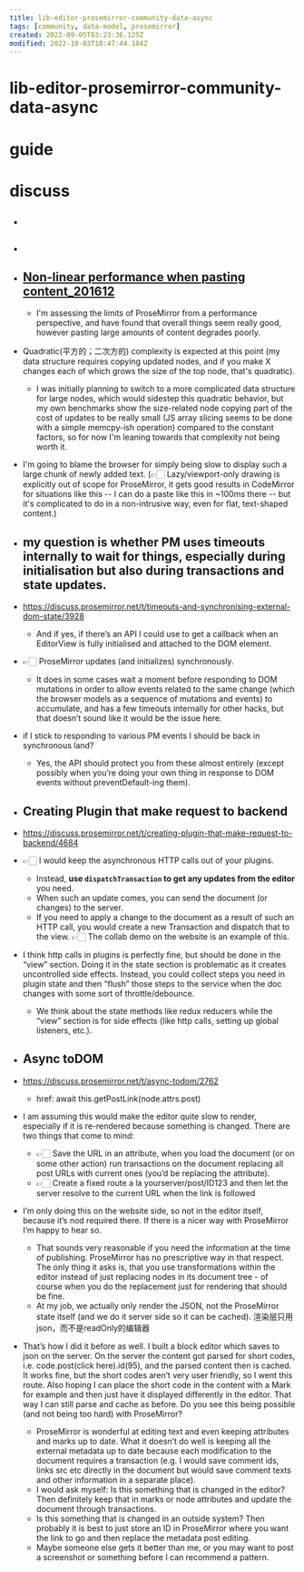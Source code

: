 ```yaml
---
title: lib-editor-prosemirror-community-data-async
tags: [community, data-model, prosemirror]
created: 2022-09-05T03:23:36.125Z
modified: 2022-10-03T10:47:44.104Z
---
```


# lib-editor-prosemirror-community-data-async

# guide

# discuss
- ## 

- ## 


- ## [Non-linear performance when pasting content_201612](https://github.com/ProseMirror/prosemirror/issues/364)
  - I'm assessing the limits of ProseMirror from a performance perspective, and have found that overall things seem really good, however pasting large amounts of content degrades poorly.
- Quadratic(平方的；二次方的) complexity is expected at this point (my data structure requires copying updated nodes, and if you make X changes each of which grows the size of the top node, that's quadratic).
  - I was initially planning to switch to a more complicated data structure for large nodes, which would sidestep this quadratic behavior, but my own benchmarks show the size-related node copying part of the cost of updates to be really small (JS array slicing seems to be done with a simple memcpy-ish operation) compared to the constant factors, so for now I'm leaning towards that complexity not being worth it.
- I'm going to blame the browser for simply being slow to display such a large chunk of newly added text. (👉🏻 Lazy/viewport-only drawing is explicitly out of scope for ProseMirror, it gets good results in CodeMirror for situations like this -- I can do a paste like this in ~100ms there -- but it's complicated to do in a non-intrusive way, even for flat, text-shaped content.)

- ## my question is whether PM uses timeouts internally to wait for things, especially during initialisation but also during transactions and state updates. 
- https://discuss.prosemirror.net/t/timeouts-and-synchronising-external-dom-state/3928
  - And if yes, if there’s an API I could use to get a callback when an EditorView is fully initialised and attached to the DOM element.
- 👉🏻 ProseMirror updates (and initializes) synchronously. 
  - It does in some cases wait a moment before responding to DOM mutations in order to allow events related to the same change (which the browser models as a sequence of mutations and events) to accumulate, and has a few timeouts internally for other hacks, but that doesn’t sound like it would be the issue here.
- if I stick to responding to various PM events I should be back in synchronous land?
  - Yes, the API should protect you from these almost entirely (except possibly when you’re doing your own thing in response to DOM events without preventDefault-ing them).

- ## Creating Plugin that make request to backend
- https://discuss.prosemirror.net/t/creating-plugin-that-make-request-to-backend/4684
- 👉🏻 I would keep the asynchronous HTTP calls out of your plugins. 
  - Instead, **use `dispatchTransaction` to get any updates from the editor** you need. 
  - When such an update comes, you can send the document (or changes) to the server.
  - If you need to apply a change to the document as a result of such an HTTP call, you would create a new Transaction and dispatch that to the view. 👉🏻 The collab demo on the website is an example of this.

- I think http calls in plugins is perfectly fine, but should be done in the “view” section. Doing it in the state section is problematic as it creates uncontrolled side effects. Instead, you could collect steps you need in plugin state and then “flush” those steps to the service when the doc changes with some sort of throttle/debounce.
  - We think about the state methods like redux reducers while the “view” section is for side effects (like http calls, setting up global listeners, etc.).

- ## Async toDOM
- https://discuss.prosemirror.net/t/async-todom/2762
  - href: await this.getPostLink(node.attrs.post)
- I am assuming this would make the editor quite slow to render, especially if it is re-rendered because something is changed. There are two things that come to mind:
  - 👉🏻 Save the URL in an attribute, when you load the document (or on some other action) run transactions on the document replacing all post URLs with current ones (you’d be replacing the attribute).
  - 👉🏻 Create a fixed route a la yourserver/post/ID123 and then let the server resolve to the current URL when the link is followed

- I’m only doing this on the website side, so not in the editor itself, because it’s nod required there. If there is a nicer way with ProseMirror I’m happy to hear so.
  - That sounds very reasonable if you need the information at the time of publishing. ProseMirror has no prescriptive way in that respect. The only thing it asks is, that you use transformations within the editor instead of just replacing nodes in its document tree - of course when you do the replacement just for rendering that should be fine.
  - At my job, we actually only render the JSON, not the ProseMirror state itself (and we do it server side so it can be cached).  渲染层只用json，而不是readOnly的编辑器
- That’s how I did it before as well. I built a block editor which saves to json on the server. On the server the content got parsed for short codes, i.e. code.post(click here).id(95), and the parsed content then is cached. It works fine, but the short codes aren’t very user friendly, so I went this route. Also hoping I can place the short code in the content with a Mark for example and then just have it displayed differently in the editor. That way I can still parse and cache as before. Do you see this being possible (and not being too hard) with ProseMirror?
  - ProseMirror is wonderful at editing text and even keeping attributes and marks up to date. What it doesn’t do well is keeping all the external metadata up to date because each modification to the document requires a transaction (e.g. I would save comment ids, links src etc directly in the document but would save comment texts and other information in a separate place).
  - I would ask myself: Is this something that is changed in the editor? Then definitely keep that in marks or node attributes and update the document through transactions.
  - Is this something that is changed in an outside system? Then probably it is best to just store an ID in ProseMirror where you want the link to go and then replace the metadata post editing.
  - Maybe someone else gets it better than me, or you may want to post a screenshot or something before I can recommend a pattern.
